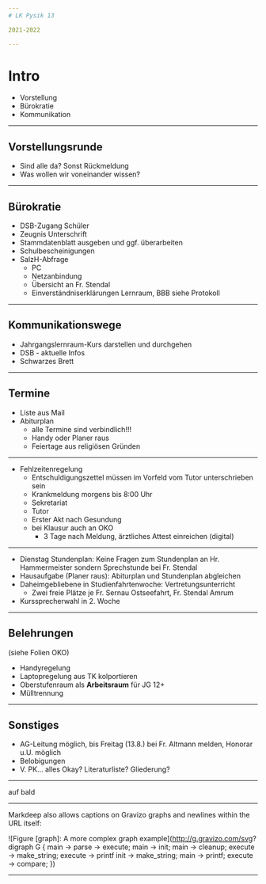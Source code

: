 ```yaml
---
# LK Pysik 13

2021-2022

---
```


# Intro

* Vorstellung
* Bürokratie
* Kommunikation

---

## Vorstellungsrunde

* Sind alle da? Sonst Rückmeldung
* Was wollen wir voneinander wissen?

---

## Bürokratie

* DSB-Zugang Schüler
* Zeugnis Unterschrift
* Stammdatenblatt ausgeben und ggf. überarbeiten
* Schulbescheinigungen
* SalzH-Abfrage
    * PC
    * Netzanbindung
    * Übersicht an Fr. Stendal
    * Einverständniserklärungen Lernraum, BBB siehe Protokoll
  
---

## Kommunikationswege

* Jahrgangslernraum-Kurs darstellen und durchgehen
* DSB - aktuelle Infos
* Schwarzes Brett

---

## Termine
* Liste aus Mail
* Abiturplan
    * alle Termine sind verbindlich!!!
    * Handy oder Planer raus
    * Feiertage aus religiösen Gründen

---
    
* Fehlzeitenregelung
    * Entschuldigungszettel müssen im Vorfeld vom Tutor unterschrieben sein
    * Krankmeldung morgens bis 8:00 Uhr
    * Sekretariat
    * Tutor
    * Erster Akt nach Gesundung
    * bei Klausur auch an OKO
        * 3 Tage nach Meldung, ärztliches Attest einreichen (digital)
---

* Dienstag Stundenplan: Keine Fragen zum Stundenplan an Hr. Hammermeister sondern Sprechstunde bei Fr. Stendal
* Hausaufgabe (Planer raus): Abiturplan und Stundenplan abgleichen
* Daheimgebliebene in Studienfahrtenwoche: Vertretungsunterricht
  * Zwei freie Plätze je Fr. Sernau Ostseefahrt, Fr. Stendal Amrum
* Kurssprecherwahl in 2. Woche
---

## Belehrungen

(siehe Folien OKO)

* Handyregelung
* Laptopregelung aus TK kolportieren
* Oberstufenraum als **Arbeitsraum** für JG 12+
* Mülltrennung

---

## Sonstiges

* AG-Leitung möglich, bis Freitag (13.8.) bei Fr. Altmann melden, Honorar u.U. möglich
* Belobigungen
* V. PK... alles Okay? Literaturliste? Gliederung?

---

auf bald

---

Markdeep also allows captions on Gravizo graphs and newlines within
the URL itself:

![Figure [graph]: A more complex graph example](http://g.gravizo.com/svg?
 digraph G {
   main -> parse -> execute;
   main -> init;
   main -> cleanup;
   execute -> make_string;
   execute -> printf
   init -> make_string;
   main -> printf;
   execute -> compare;
 })

---
